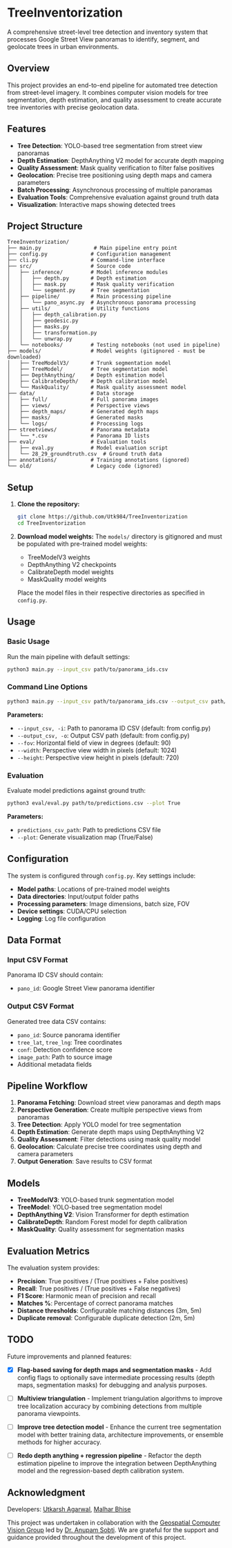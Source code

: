 # TreeInventorization

A comprehensive street-level tree detection and inventory system that processes Google Street View panoramas to identify, segment, and geolocate trees in urban environments.

## Overview

This project provides an end-to-end pipeline for automated tree detection from street-level imagery. It combines computer vision models for tree segmentation, depth estimation, and quality assessment to create accurate tree inventories with precise geolocation data.

## Features

- **Tree Detection**: YOLO-based tree segmentation from street view panoramas
- **Depth Estimation**: DepthAnything V2 model for accurate depth mapping
- **Quality Assessment**: Mask quality verification to filter false positives
- **Geolocation**: Precise tree positioning using depth maps and camera parameters
- **Batch Processing**: Asynchronous processing of multiple panoramas
- **Evaluation Tools**: Comprehensive evaluation against ground truth data
- **Visualization**: Interactive maps showing detected trees

## Project Structure

```
TreeInventorization/
├── main.py                 # Main pipeline entry point
├── config.py              # Configuration management
├── cli.py                 # Command-line interface
├── src/                   # Source code
│   ├── inference/         # Model inference modules
│   │   ├── depth.py       # Depth estimation
│   │   ├── mask.py        # Mask quality verification
│   │   └── segment.py     # Tree segmentation
│   ├── pipeline/          # Main processing pipeline
│   │   └── pano_async.py  # Asynchronous panorama processing
│   ├── utils/             # Utility functions
│   │   ├── depth_calibration.py
│   │   ├── geodesic.py
│   │   ├── masks.py
│   │   ├── transformation.py
│   │   └── unwrap.py
│   └── notebooks/         # Testing notebooks (not used in pipeline)
├── models/                # Model weights (gitignored - must be downloaded)
│   ├── TreeModelV3/       # Trunk segmentation model
│   ├── TreeModel/         # Tree segmentation model
│   ├── DepthAnything/     # Depth estimation model
│   ├── CalibrateDepth/    # Depth calibration model
│   └── MaskQuality/       # Mask quality assessment model
├── data/                  # Data storage
│   ├── full/              # Full panorama images
│   ├── views/             # Perspective views
│   ├── depth_maps/        # Generated depth maps
│   ├── masks/             # Generated masks
│   └── logs/              # Processing logs
├── streetviews/           # Panorama metadata
│   └── *.csv              # Panorama ID lists
├── eval/                  # Evaluation tools
│   ├── eval.py            # Model evaluation script
│   └── 28_29_groundtruth.csv  # Ground truth data
├── annotations/           # Training annotations (ignored)
└── old/                   # Legacy code (ignored)
```

## Setup

1. **Clone the repository:**
   ```bash
   git clone https://github.com/Utk984/TreeInventorization
   cd TreeInventorization
   ```

2. **Download model weights:**
   The `models/` directory is gitignored and must be populated with pre-trained model weights:
   - TreeModelV3 weights
   - DepthAnything V2 checkpoints
   - CalibrateDepth model weights
   - MaskQuality model weights

   Place the model files in their respective directories as specified in `config.py`.

## Usage

### Basic Usage

Run the main pipeline with default settings:

```bash
python3 main.py --input_csv path/to/panorama_ids.csv
```

### Command Line Options

```bash
python3 main.py --input_csv path/to/panorama_ids.csv --output_csv path/to/output.csv --fov 90 --width 1024 --height 720
```

**Parameters:**
- `--input_csv, -i`: Path to panorama ID CSV (default: from config.py)
- `--output_csv, -o`: Output CSV path (default: from config.py)
- `--fov`: Horizontal field of view in degrees (default: 90)
- `--width`: Perspective view width in pixels (default: 1024)
- `--height`: Perspective view height in pixels (default: 720)

### Evaluation

Evaluate model predictions against ground truth:

```bash
python3 eval/eval.py path/to/predictions.csv --plot True
```

**Parameters:**
- `predictions_csv_path`: Path to predictions CSV file
- `--plot`: Generate visualization map (True/False)

## Configuration

The system is configured through `config.py`. Key settings include:

- **Model paths**: Locations of pre-trained model weights
- **Data directories**: Input/output folder paths
- **Processing parameters**: Image dimensions, batch size, FOV
- **Device settings**: CUDA/CPU selection
- **Logging**: Log file configuration

## Data Format

### Input CSV Format
Panorama ID CSV should contain:
- `pano_id`: Google Street View panorama identifier

### Output CSV Format
Generated tree data CSV contains:
- `pano_id`: Source panorama identifier
- `tree_lat`, `tree_lng`: Tree coordinates
- `conf`: Detection confidence score
- `image_path`: Path to source image
- Additional metadata fields

## Pipeline Workflow

1. **Panorama Fetching**: Download street view panoramas and depth maps
2. **Perspective Generation**: Create multiple perspective views from panoramas
3. **Tree Detection**: Apply YOLO model for tree segmentation
4. **Depth Estimation**: Generate depth maps using DepthAnything V2
5. **Quality Assessment**: Filter detections using mask quality model
6. **Geolocation**: Calculate precise tree coordinates using depth and camera parameters
7. **Output Generation**: Save results to CSV format

## Models

- **TreeModelV3**: YOLO-based trunk segmentation model
- **TreeModel**: YOLO-based tree segmentation model
- **DepthAnything V2**: Vision Transformer for depth estimation
- **CalibrateDepth**: Random Forest model for depth calibration
- **MaskQuality**: Quality assessment for segmentation masks

## Evaluation Metrics

The evaluation system provides:
- **Precision**: True positives / (True positives + False positives)
- **Recall**: True positives / (True positives + False negatives)
- **F1 Score**: Harmonic mean of precision and recall
- **Matches %**: Percentage of correct panorama matches
- **Distance thresholds**: Configurable matching distances (3m, 5m)
- **Duplicate removal**: Configurable duplicate detection (2m, 5m)

## TODO

Future improvements and planned features:

- [x] **Flag-based saving for depth maps and segmentation masks** - Add config flags to optionally save intermediate processing results (depth maps, segmentation masks) for debugging and analysis purposes.

- [ ] **Multiview triangulation** - Implement triangulation algorithms to improve tree localization accuracy by combining detections from multiple panorama viewpoints.

- [ ] **Improve tree detection model** - Enhance the current tree segmentation model with better training data, architecture improvements, or ensemble methods for higher accuracy.

- [ ] **Redo depth anything + regression pipeline** - Refactor the depth estimation pipeline to improve the integration between DepthAnything model and the regression-based depth calibration system.

## Acknowledgment

Developers: [Utkarsh Agarwal](https://github.com/Utk984), [Malhar Bhise](https://github.com/coolperson111)

This project was undertaken in collaboration with the [Geospatial Computer Vision Group](https://anupamsobti.github.io/geospatial-computer-vision/) led by [Dr. Anupam Sobti](https://anupamsobti.github.io/). We are grateful for the support and guidance provided throughout the development of this project.